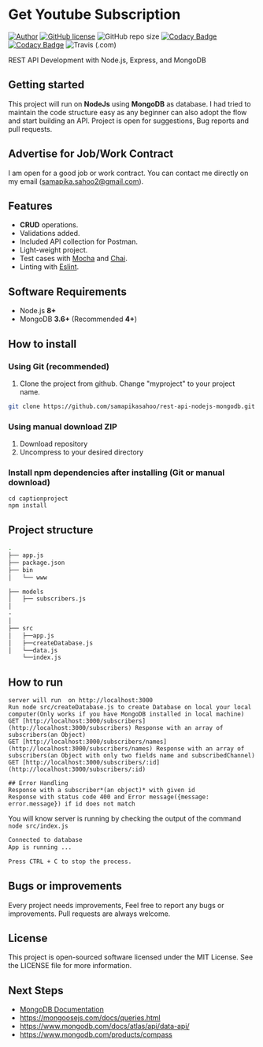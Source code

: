 # Get Youtube Subscription

[![Author](http://img.shields.io/badge/author-@samapikasahoo-blue.svg)](https://www.linkedin.com/in/samapika-sahoo/) [![GitHub license](https://img.shields.io/github/license/samapikasahoo/rest-api-nodejs-mongodb.svg)](https://github.com/samapikasahoo/rest-api-nodejs-mongodb/blob/master/LICENSE) ![GitHub repo size](https://img.shields.io/github/repo-size/samapikasahoo/rest-api-nodejs-mongodb) [![Codacy Badge](https://api.codacy.com/project/badge/Coverage/b3eb80984adc4671988ffb22d6ad83df)](https://www.codacy.com/manual/samapikasahoo/rest-api-nodejs-mongodb?utm_source=github.com&utm_medium=referral&utm_content=maitraysuthar/rest-api-nodejs-mongodb&utm_campaign=Badge_Coverage) [![Codacy Badge](https://api.codacy.com/project/badge/Grade/b3eb80984adc4671988ffb22d6ad83df)](https://www.codacy.com/manual/samapikasahoo/rest-api-nodejs-mongodb?utm_source=github.com&utm_medium=referral&utm_content=samapikasahoo/rest-api-nodejs-mongodb&utm_campaign=Badge_Grade) ![Travis (.com)](https://img.shields.io/travis/com/samapikasahoo/rest-api-nodejs-mongodb)

 REST API Development with Node.js, Express, and MongoDB

## Getting started

This project will run on **NodeJs** using **MongoDB** as database. I had tried to maintain the code structure easy as any beginner can also adopt the flow and start building an API. Project is open for suggestions, Bug reports and pull requests.

## Advertise for Job/Work Contract

I am open for a good job or work contract. You can contact me directly on my email ([samapika.sahoo2@gmail.com](mailto:maitraysuthar@gmail.com "samapika.sahoo2@gmail.com")).



## Features


-  **CRUD** operations.
- Validations added.
- Included API collection for Postman.
- Light-weight project.
- Test cases with [Mocha](https://mochajs.org/) and [Chai](https://www.chaijs.com/).
- Linting with [Eslint](https://eslint.org/).

## Software Requirements

- Node.js **8+**
- MongoDB **3.6+** (Recommended **4+**)

## How to install

### Using Git (recommended)

1.  Clone the project from github. Change "myproject" to your project name.

```bash
git clone https://github.com/samapikasahoo/rest-api-nodejs-mongodb.git ./myproject
```

### Using manual download ZIP

1.  Download repository
2.  Uncompress to your desired directory

### Install npm dependencies after installing (Git or manual download)

```
cd captionproject
npm install
```



## Project structure

```sh
.
├── app.js
├── package.json
├── bin
│   └── www

├── models
│   ├── subscribers.js
│   
-
│ 
├── src
│   ├──app.js 
│   ├──createDatabase.js 
│   └──data.js 
    └──index.js 


```

## How to run



```node src/index.js file to connect and start server
server will run  on http://localhost:3000
Run node src/createDatabase.js to create Database on local your local computer(Only works if you have MongoDB installed in local machine)
GET [http://localhost:3000/subscribers](http://localhost:3000/subscribers) Response with an array of subscribers(an Object)
GET [http://localhost:3000/subscribers/names](http://localhost:3000/subscribers/names) Response with an array of subscribers(an Object with only two fields name and subscribedChannel)
GET [http://localhost:3000/subscribers/:id](http://localhost:3000/subscribers/:id)

## Error Handling
Response with a subscriber*(an object)* with given id
Response with status code 400 and Error message({message: error.message}) if id does not match
```

You will know server is running by checking the output of the command `node src/index.js`

```cmd
Connected to database
App is running ...

Press CTRL + C to stop the process.
```




## Bugs or improvements

Every project needs improvements, Feel free to report any bugs or improvements. Pull requests are always welcome.

## License

This project is open-sourced software licensed under the MIT License. See the LICENSE file for more information.
## Next Steps

- [MongoDB Documentation](https://docs.mongodb.com/manual/)
- https://mongoosejs.com/docs/queries.html
- https://www.mongodb.com/docs/atlas/api/data-api/
- https://www.mongodb.com/products/compass
